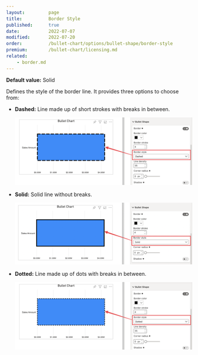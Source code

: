```yaml
---
layout:         page
title:          Border Style
published:      true
date:           2022-07-07
modified:   	2022-07-20
order:          /bullet-chart/options/bullet-shape/border-style
premium:        /bullet-chart/licensing.md
related:            
    - border.md
---
```


**Default value:** Solid

Defines the style of the border line. It provides three options to choose from:

- **Dashed:**  Line made up of short strokes with breaks in between.

    <img src="images/bullet-shape-border-style-dashed.png" width="700">   

- **Solid:** Solid line without breaks.

    <img src="images/bullet-shape-border-style-solid.png" width="700">   

- **Dotted:** Line made up of dots with breaks in between.

    <img src="images/bullet-shape-border-style-dotted.png" width="700">